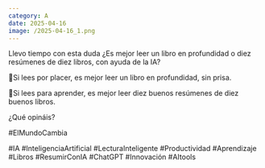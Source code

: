 ```yaml
--- 
category: A 
date: 2025-04-16 
image: /2025-04-16_1.png 
--- 
```


Llevo tiempo con esta duda ¿Es mejor leer un libro en profundidad o diez resúmenes de diez libros, con ayuda de la IA?

💠Si lees por placer, es mejor leer un libro en profundidad, sin prisa. 

💠Si lees para aprender, es mejor leer diez buenos resúmenes de diez buenos libros. 

¿Qué opináis?

#ElMundoCambia

 #IA #InteligenciaArtificial #LecturaInteligente #Productividad #Aprendizaje #Libros #ResumirConIA #ChatGPT #Innovación #AItools